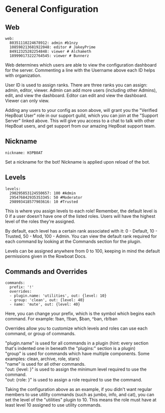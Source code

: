 # General Configuration

## Web

```text
web:
  80351110224678912: admin #b1nzy
  108598213681922048: editor # JakeyPrime
  84912325282254848: viewer # Alchameth
  189990173222764545: viewer # Bunnerz
```

Web determines which users are able to view the configuration dashboard for the server. Commenting a line with the Username above each ID helps with organization.

User ID is used to assign ranks. There are three ranks you can assign: admin, editor, viewer. Admin can add more users \(including other Admins\), edit, and view the dashboard. Editor can edit and view the dashboard. Viewer can only view.

Adding any users to your config as soon above, will grant you the "Verified HepBoat User" role in our support guild, which you can join at the "Support Server" linked above. This will give you access to a chat to talk with other HepBoat users, and get support from our amazing HepBoat support team.

## Nickname

```text
nickname: H3PB0AT
```

Set a nickname for the bot! Nickname is applied upon reload of the bot.

## Levels

```text
levels:
  290295853124550657: 100 #Admin
  295476842935353345: 50 #Moderator
  298993418577903616: 10 #Trusted
```

This is where you assign levels to each role! Remember, the default level is 0 if a user doesn't have one of the listed roles. Users will have the highest level of the roles they're assigned.

By default, each level has a certain rank associated with it: 0 - Default, 10 - Trusted, 50 - Mod, 100 - Admin. You can view the default rank required for each command by looking at the Commands section for the plugin.

Levels can be assigned anywhere from 0 to 100, keeping in mind the default permissions given in the Rowboat Docs.

## Commands and Overrides

```text
commands:
  prefix: '!'
  overrides:
  - plugin.name: 'utilities', out: {level: 10}
  - group: 'clean', out: {level: 40}
  - name: 'mute', out: {level: 40}
```

Here, you can change your prefix, which is the symbol which begins each command. For example: !ban, !!ban, $ban, ^ban, rb!ban

Overrides allow you to customize which levels and roles can use each command, or group of commands.

"plugin.name" is used for all commands in a plugin \(hint: every section that's indented one in beneath the "plugins:" section is a plugin\)  
"group" is used for commands which have multiple components. Some examples: clean, archive, role, stars\)  
"name" is used for all other commands.  
"out: {level: }" is used to assign the minimum level required to use the command.   
"out: {role: }" is used to assign a role required to use the command.   

Taking the configuration above as an example, if you didn't want regular members to use utility commands \(such as jumbo, info, and cat\), you can set the level of the "utilities" plugin to 10. This means the role must have at least level 10 assigned to use utility commands.

